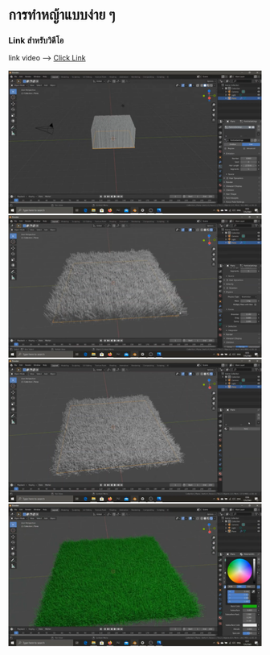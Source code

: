 # การทำหญ้าแบบง่าย ๆ

### Link สำหรับวิดีโอ
link video --> [Click Link](https://youtu.be/98Ko5OtQy14)<br>
<br>
<img src="image/grass/8.1.png"><br>
<img src="image/grass/8.2.png"><br>
<img src="image/grass/8.3.png"><br>
<img src="image/grass/8.4.png"><br>

